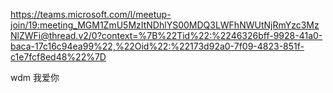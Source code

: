https://teams.microsoft.com/l/meetup-join/19:meeting_MGM1ZmU5MzItNDhlYS00MDQ3LWFhNWUtNjRmYzc3MzNlZWFi@thread.v2/0?context=%7B%22Tid%22:%2246326bff-9928-41a0-baca-17c16c94ea99%22,%22Oid%22:%22173d92a0-7f09-4823-851f-c1e7fcf8ed48%22%7D



wdm  我爱你
